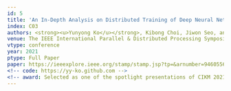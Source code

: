 ```yaml
---
id: 5
title: 'An In-Depth Analysis on Distributed Training of Deep Neural Networks'
index: C03
authors: <strong><u>Yunyong Ko</u></strong>, Kibong Choi, Jiwon Seo, and Sang-Wook Kim
venue: The IEEE International Parallel & Distributed Processing Symposium (<strong>IEEE IPDPS</strong>)
vtype: conference
year: 2021
ptype: Full Paper
paper: https://ieeexplore.ieee.org/stamp/stamp.jsp?tp=&arnumber=9460556
<!-- code: https://yy-ko.github.com -->
<!-- award: Selected as one of the spotlight presentations of CIKM 2021 -->
---
```


